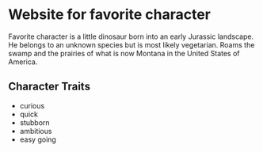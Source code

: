 # Website for favorite character
Favorite character is a little dinosaur born into an early Jurassic landscape. 
He belongs to an unknown species but is most likely vegetarian.
Roams the swamp and the prairies of what is now Montana in the United States of America.
## Character Traits
* curious
* quick
* stubborn
* ambitious
* easy going
